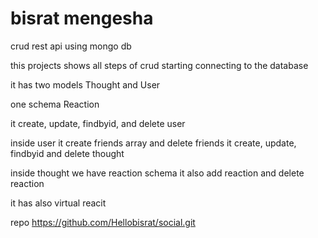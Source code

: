 # bisrat mengesha 

crud rest api using mongo db

 this projects shows all steps of crud
 starting connecting to the database

 it has two models Thought and User

 one schema Reaction

 it create, update, findbyid, and delete user

 inside user it create friends array and delete friends
 it create, update, findbyid and delete thought

inside thought we have reaction schema it also add reaction and delete reaction

it has also virtual reacit

repo https://github.com/Hellobisrat/social.git


